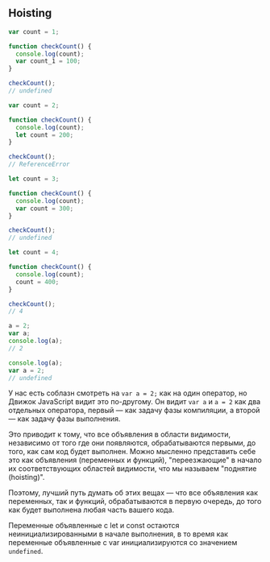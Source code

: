 ## Hoisting

```ts
var count = 1;

function checkCount() {
  console.log(count);
  var count_1 = 100;
}

checkCount();
// undefined
```
```ts
var count = 2;

function checkCount() {
  console.log(count);
  let count = 200;
}

checkCount();
// ReferenceError
```
```ts
let count = 3;

function checkCount() {
  console.log(count);
  var count = 300;
}

checkCount();
// undefined
```
```ts
let count = 4;

function checkCount() {
  console.log(count);
  count = 400;
}

checkCount();
// 4
```
```ts
a = 2;
var a;
console.log(a);
// 2
```
```ts
console.log(a);
var a = 2;
// undefined
```
У нас есть соблазн смотреть на ```var a = 2;``` как на один оператор, но Движок JavaScript видит это по-другому. Он видит ```var a``` и ```a = 2``` как два отдельных оператора, первый — как задачу фазы компиляции, а второй — как задачу фазы выполнения.

Это приводит к тому, что все объявления в области видимости, независимо от того где они появляются, обрабатываются первыми, до того, как сам код будет выполнен. Можно мысленно представить себе это как объявления (переменных и функций), "переезжающие" в начало их соответствующих областей видимости, что мы называем "поднятие (hoisting)".

Поэтому, лучший путь думать об этих вещах — что все объявления как переменных, так и функций, обрабатываются в первую очередь, до того как будет выполнена любая часть вашего кода.

Переменные объявленные с let и const остаются неинициализированными в начале выполнения, в то время как переменные объявленные с var инициализируются со значением ```undefined```.
